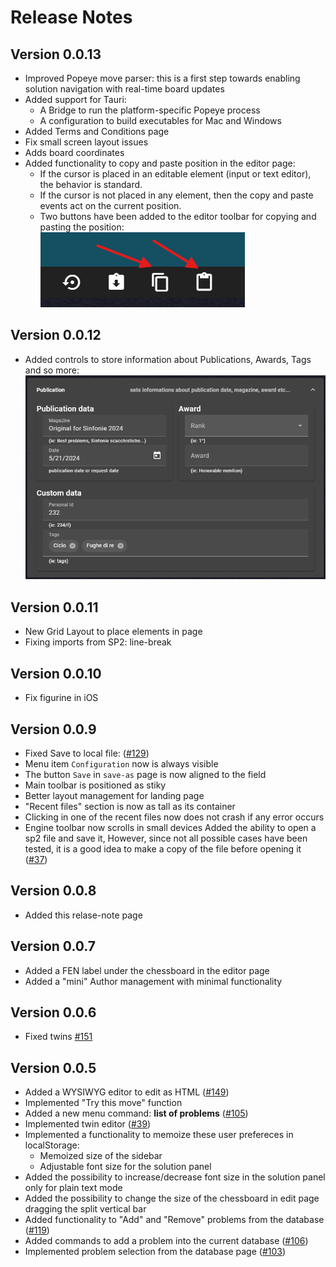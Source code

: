 # Release Notes

## Version 0.0.13

- Improved Popeye move parser: this is a first step towards enabling
  solution navigation with real-time board updates
- Added support for Tauri:
  - A Bridge to run the platform-specific Popeye process
  - A configuration to build executables for Mac and Windows
- Added Terms and Conditions page
- Fix small screen layout issues
- Adds board coordinates
- Added functionality to copy and paste position in the editor page:
  - If the cursor is placed in an editable element (input or text editor), the behavior is standard.
  - If the cursor is not placed in any element, then the copy and paste events act on the current position.
  - Two buttons have been added to the editor toolbar for copying and pasting the position:
    ![New buttons in toolbar for copy and paste](./release-notes-images/0.0.13/toolbar_copy_paste.png)
  
## Version 0.0.12

- Added controls to store information about Publications, Awards, Tags and so more:
  ![Publication feature](./release-notes-images/0.0.12/publications.png)

## Version 0.0.11

- New Grid Layout to place elements in page
- Fixing imports from SP2: line-break

## Version 0.0.10

- Fix figurine in iOS

## Version 0.0.9

- Fixed Save to local file: ([#129](https://github.com/dardino/scacchi-painter/issues/129))
- Menu item `Configuration` now is always visible
- The button `Save` in `save-as` page is now aligned to the field
- Main toolbar is positioned as stiky
- Better layout management for landing page
- "Recent files" section is now as tall as its container
- Clicking in one of the recent files now does not crash if any error occurs
- Engine toolbar now scrolls in small devices
Added the ability to open a sp2 file and save it, However, since not all possible cases have been tested, it is a good idea to make a copy of the file before opening it ([#37](https://github.com/dardino/scacchi-painter/issues/37))

## Version 0.0.8

- Added this relase-note page

## Version 0.0.7

- Added a FEN label under the chessboard in the editor page
- Added a "mini" Author management with minimal functionality

## Version 0.0.6

- Fixed twins [#151](https://github.com/dardino/scacchi-painter/issues/151)

## Version 0.0.5

- Added a WYSIWYG editor to edit as HTML ([#149](https://github.com/username/repo/issues/149))
- Implemented "Try this move" function
- Added a new menu command: **list of problems** ([#105](https://github.com/username/repo/issues/105))
- Implemented twin editor ([#39](https://github.com/username/repo/issues/39))
- Implemented a functionality to memoize these user prefereces in localStorage:
  - Memoized size of the sidebar
  - Adjustable font size for the solution panel
- Added the possibility to increase/decrease font size in the solution panel only for plain text mode
- Added the possibility to change the size of the chessboard in edit page dragging the split vertical bar
- Added functionality to "Add" and "Remove" problems from the database ([#119](https://github.com/username/repo/issues/119))
- Added commands to add a problem into the current database ([#106](https://github.com/username/repo/issues/106))
- Implemented problem selection from the database page ([#103](https://github.com/username/repo/issues/103))
